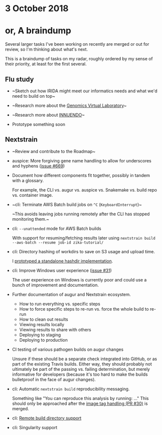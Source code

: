 # 3 October 2018
# or, A braindump

Several larger tasks I've been working on recently are merged or out for
review, so I'm thinking about what's next.

This is a braindump of tasks on my radar, roughly ordered by my sense of their
priority, at least for the first several.


## Flu study

* ~Sketch out how IRIDA might meet our informatics needs and what we'd need to
  build on top~

* ~Research more about the [Genomics Virtual Laboratory](https://www.ncbi.nlm.nih.gov/pmc/articles/PMC4621043/?report=reader)~

* ~Research more about [INNUENDO](http://www.innuendoweb.org/links)~

* Prototype something soon


## Nextstrain

* ~Review and contribute to the Roadmap~


* auspice: More forgiving gene name handling to allow for underscores and
  hyphens ([issue #669](https://github.com/nextstrain/auspice/issues/669))


* Document how different components fit together, possibly in tandem with a
  glossary.

  For example, the CLI vs. augur vs. auspice vs. Snakemake vs. build repo vs.
  container image.


* ~cli: Terminate AWS Batch build jobs on `^C` (`KeyboardInterrupt`)~

  ~This avoids leaving jobs running remotely after the CLI has stopped
  monitoring them.~


* cli: `--unattended` mode for AWS Batch builds

  With support for resuming/fetching results later using `nextstrain build
  --aws-batch --resume job-id zika-tutorial/`


* cli: Directory hashing of workdirs to save on S3 usage and upload time.

  I [prototyped a standalone hashdir implementation](https://gist.github.com/tsibley/acef98524e976eba5043b55f8f87bac2).


* cli: Improve Windows user experience ([issue #31](https://github.com/nextstrain/cli/issues/31))

  The user experience on Windows is currently poor and could use a bunch of
  improvement and documentation.


* Further documentation of augur and Nextstrain ecosystem.
  
  - How to run everything vs. specific steps
  - How to force specific steps to re-run vs. force the whole build to re-run
  - How to clean out results
  - Viewing results locally
  - Viewing results to share with others
  - Deploying to staging
  - Deploying to production


* CI testing of various pathogen builds on augur changes

  Unsure if these should be a separate check integrated into GitHub, or as part
  of the existing Travis builds.  Either way, they should probably not ultimately
  be part of the passing vs. failing determination, but merely informative for
  developers (because it's too hard to make the builds bulletproof in the face of
  augur changes).


* cli: Automatic `nextstrain build` reproducibility messaging.

  Something like "You can reproduce this analysis by running: ..."  This should
  only be approached after the [image tag handling (PR #30)](https://github.com/nextstrain/cli/pull/30)
  is merged.


* cli: [Remote build directory support](2018-07-19.md#build-directory-locations)


* cli: Singularity support
